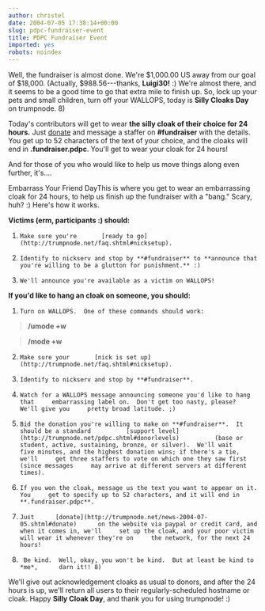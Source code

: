 ```yaml
---
author: christel
date: 2004-07-05 17:38:14+00:00
slug: pdpc-fundraiser-event
title: PDPC Fundraiser Event
imported: yes
robots: noindex
---
```

Well, the fundraiser is almost done.  We're $1,000.00 US away from our goal of $18,000.  (Actually, $988.56---thanks, **Luigi30!** :) We're almost there, and it seems to be a good time to go that extra mile to finish up.  So, lock up your pets and small children, turn off your WALLOPS, today is **Silly Cloaks Day** on trumpnode. 8)

Today's contributors will get to wear **the silly cloak of their choice for 24 hours.** Just  [donate](http://trumpnode.net/news-2004-07-05.shtml#donate)  and message a staffer on **#fundraiser** with the details. You get up to 52 characters of the text of your choice, and the cloaks will end in **.fundraiser.pdpc**. You'll get to wear your cloak for 24 hours!

And for those of you who would like to help us move things along even further, it's....



Embarrass Your Friend DayThis is where you get to wear an embarrassing cloak for 24 hours, to help us finish up the fundraiser with a "bang." Scary, huh? :) Here's how it works.

**Victims (erm, participants :) should:**




  1.     Make sure you're       [ready to go](http://trumpnode.net/faq.shtml#nicksetup).


  2.     Identify to nickserv and stop by **#fundraiser** to **announce that     you're willing to be a glutton for punishment.** :)


  3.     We'll announce you're available as a victim on WALLOPS!



**If you'd like to hang an cloak on someone, you should:**




  1.     Turn on WALLOPS.  One of these commands should work:


> **/umode +w**

> **/mode <yournick> +w**





  2.     Make sure your       [nick is set up](http://trumpnode.net/faq.shtml#nicksetup).


  3.     Identify to nickserv and stop by **#fundraiser**.


  4.     Watch for a WALLOPS message announcing someone you'd like to hang that     embarrassing label on.  Don't get too nasty, please?  We'll give you     pretty broad latitude. ;)


  5.     Bid the donation you're willing to make on **#fundraiser**.  It     should be a standard          [support level](http://trumpnode.net/pdpc.shtml#donorlevels)          (base or student, active, sustaining, bronze, or silver).  We'll wait     five minutes, and the highest donation wins; if there's a tie, we'll     get three staffers to vote on which one they saw first (since messages     may arrive at different servers at different times).


  6.     If you won the cloak, message us the text you want to appear on it.  You     get to specify up to 52 characters, and it will end in     **.fundraiser.pdpc**.


  7.     Just      [donate](http://trumpnode.net/news-2004-07-05.shtml#donate)      on the website via paypal or credit card, and when it comes in, we'll     set up the cloak, and your poor victim will wear it whenever they're on     the network, for the next 24 hours!


  8.      Be kind.  Well, okay, you won't be kind.  But at least be kind to *me*,      darn it!! 8)


We'll give out acknowledgement cloaks as usual to donors, and after the 24 hours is up, we'll return all users to their regularly-scheduled hostname or cloak.  Happy **Silly Cloak Day**, and thank you for using trumpnode! :)
